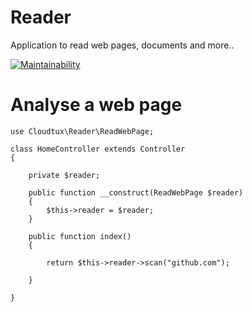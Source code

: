 # Reader
Application to read web pages, documents and more..

[![Maintainability](https://api.codeclimate.com/v1/badges/66ff0afd47b7af77245e/maintainability)](https://codeclimate.com/github/cloudtux/reader/maintainability)

# Analyse a web page
```
use Cloudtux\Reader\ReadWebPage;

class HomeController extends Controller
{

    private $reader;

    public function __construct(ReadWebPage $reader)
    {
        $this->reader = $reader;
    }

    public function index()
    {

        return $this->reader->scan("github.com");

    }

}
```